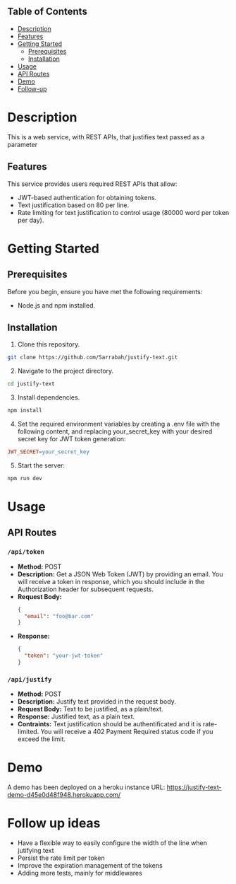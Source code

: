 ## Table of Contents

- [Description](#description)
- [Features](#features)
- [Getting Started](#getting-started)
  - [Prerequisites](#prerequisites)
  - [Installation](#installation)
- [Usage](#usage)
- [API Routes](#api-routes)
- [Demo](#demo)
- [Follow-up](#follow-up)

# Description

This is a web service, with REST APIs, that justifies text passed as a parameter

## Features

This service provides users required REST APIs that allow:

- JWT-based authentication for obtaining tokens.
- Text justification based on 80 per line.
- Rate limiting for text justification to control usage (80000 word per token per day).


# Getting Started

## Prerequisites

Before you begin, ensure you have met the following requirements:

- Node.js and npm installed.

## Installation

1. Clone this repository.

```bash
git clone https://github.com/Sarrabah/justify-text.git
```

2. Navigate to the project directory.

```bash
cd justify-text
```

3. Install dependencies.

```bash
npm install
```
4. Set the required environment variables by creating a .env file with the following content, and replacing your_secret_key with your desired secret key for JWT token generation:

```makefile
JWT_SECRET=your_secret_key
```

5. Start the server:
```sh
npm run dev
```

# Usage

## API Routes

### `/api/token`

- **Method:** POST
- **Description:** Get a JSON Web Token (JWT) by providing an email. You will receive a token in response, which you should include in the Authorization header for subsequent requests.
- **Request Body:**
  ```json
  {
    "email": "foo@bar.com"
  }
  ```
- **Response:**
  ```json
  {
    "token": "your-jwt-token"
  }
  ```

### `/api/justify`

- **Method:** POST
- **Description:** Justify text provided in the request body.
- **Request Body:** Text to be justified, as a plain/text.
- **Response:** Justified text, as a plain text.
- **Contraints:** Text justification should be authentificated and it is rate-limited. You will receive a 402 Payment Required status code if you exceed the limit.


# Demo
A demo has been deployed on a heroku instance
URL: https://justify-text-demo-d45e0d48f948.herokuapp.com/

# Follow up ideas

- Have a flexible way to easily configure the width of the line when jutifying text
- Persist the rate limit per token 
- Improve the expiration management of the tokens
- Adding more tests, mainly for middlewares
